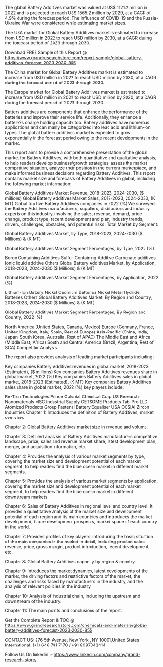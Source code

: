 
The global Battery Additives market was valued at US$ 1121.2 million in 2022 and is projected to reach US$ 1565.2 million by 2029, at a CAGR of 4.9% during the forecast period. The influence of COVID-19 and the Russia-Ukraine War were considered while estimating market sizes.

The USA market for Global Battery Additives market is estimated to increase from USD million in 2022 to reach USD million by 2030, at a CAGR during the forecast period of 2023 through 2030.

Download FREE Sample of this Report @ https://www.grandresearchstore.com/report-sample/global-battery-additives-forecast-2023-2030-855

The China market for Global Battery Additives market is estimated to increase from USD million in 2022 to reach USD million by 2030, at a CAGR during the forecast period of 2023 through 2030.

The Europe market for Global Battery Additives market is estimated to increase from USD million in 2022 to reach USD million by 2030, at a CAGR during the forecast period of 2023 through 2030.

Battery additives are components that enhance the performance of the batteries and improve their service life. Additionally, they enhance a battery?s charge holding capacity too. Battery additives have numerous applications and can manly be categorized into lead acid and lithium-ion types. The global battery additives market is expected to grow exponentially in the forecast period owing to the recent developments in the market.

This report aims to provide a comprehensive presentation of the global market for Battery Additives, with both quantitative and qualitative analysis, to help readers develop business/growth strategies, assess the market competitive situation, analyze their position in the current marketplace, and make informed business decisions regarding Battery Additives. This report contains market size and forecasts of Battery Additives in global, including the following market information:

Global Battery Additives Market Revenue, 2018-2023, 2024-2030, ($ millions)
Global Battery Additives Market Sales, 2018-2023, 2024-2030, (K MT)
Global top five Battery Additives companies in 2022 (%)
We surveyed the Battery Additives manufacturers, suppliers, distributors and industry experts on this industry, involving the sales, revenue, demand, price change, product type, recent development and plan, industry trends, drivers, challenges, obstacles, and potential risks. Total Market by Segment:

Global Battery Additives Market, by Type, 2018-2023, 2024-2030 ($ Millions) & (K MT)

Global Battery Additives Market Segment Percentages, by Type, 2022 (%)

Boron Containing Additives
Sulfur-Containing Additive
Carbonate additives
Ionic liquid additive
Others
Global Battery Additives Market, by Application, 2018-2023, 2024-2030 ($ Millions) & (K MT)

Global Battery Additives Market Segment Percentages, by Application, 2022 (%)

Lithium-Ion Battery
Nickel Cadmium Batteries
Nickel Metal Hydride Batteries
Others
Global Battery Additives Market, By Region and Country, 2018-2023, 2024-2030 ($ Millions) & (K MT)

Global Battery Additives Market Segment Percentages, By Region and Country, 2022 (%)

North America (United States, Canada, Mexico)
Europe (Germany, France, United Kingdom, Italy, Spain, Rest of Europe)
Asia-Pacific (China, India, Japan, South Korea, Australia, Rest of APAC)
The Middle East and Africa (Middle East, Africa)
South and Central America (Brazil, Argentina, Rest of SCA)
Competitor Analysis

The report also provides analysis of leading market participants including:

Key companies Battery Additives revenues in global market, 2018-2023 (Estimated), ($ millions)
Key companies Battery Additives revenues share in global market, 2022 (%)
Key companies Battery Additives sales in global market, 2018-2023 (Estimated), (K MT)
Key companies Battery Additives sales share in global market, 2022 (%)
key players include:

Re-Tron Technologies
Prince
Colonial Chemical Corp
US Research Nanomaterials
MSC Industrial Supply
GETSOME Products
Tab-Pro LLC
Atomized Products Group
Fastenal
Battery Equaliser USA
OCSiAl
Zircon Industries
Chapter 1: Introduces the definition of Battery Additives, market overview.

Chapter 2: Global Battery Additives market size in revenue and volume.

Chapter 3: Detailed analysis of Battery Additives manufacturers competitive landscape, price, sales and revenue market share, latest development plan, merger, and acquisition information, etc.

Chapter 4: Provides the analysis of various market segments by type, covering the market size and development potential of each market segment, to help readers find the blue ocean market in different market segments.

Chapter 5: Provides the analysis of various market segments by application, covering the market size and development potential of each market segment, to help readers find the blue ocean market in different downstream markets.

Chapter 6: Sales of Battery Additives in regional level and country level. It provides a quantitative analysis of the market size and development potential of each region and its main countries and introduces the market development, future development prospects, market space of each country in the world.

Chapter 7: Provides profiles of key players, introducing the basic situation of the main companies in the market in detail, including product sales, revenue, price, gross margin, product introduction, recent development, etc.

Chapter 8: Global Battery Additives capacity by region & country.

Chapter 9: Introduces the market dynamics, latest developments of the market, the driving factors and restrictive factors of the market, the challenges and risks faced by manufacturers in the industry, and the analysis of relevant policies in the industry.

Chapter 10: Analysis of industrial chain, including the upstream and downstream of the industry.

Chapter 11: The main points and conclusions of the report.

Get the Complete Report & TOC @ https://www.grandresearchstore.com/chemicals-and-materials/global-battery-additives-forecast-2023-2030-855

CONTACT US:
276 5th Avenue, New York , NY 10001,United States
International: (+1) 646 781 7170 / +91 8087042414

Follow Us On linkedin :- https://www.linkedin.com/company/grand-research-store/
